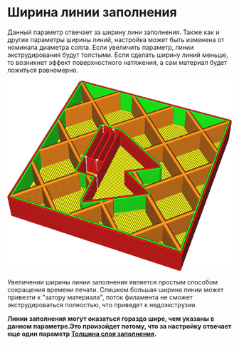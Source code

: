 Ширина линии заполнения
====
Данный параметр отвечает за ширину лини заполнения. Также как и другие параметры ширины линий, настройка может быть изменена от номинала диаметра сопла. Если увеличить параметр, линии экструдирования будут толстыми. Если сделать ширину линий меньше, то возникнет эффект поверхностного натяжения, а сам материал будет ложиться равномерно.

![Линии заполнения больше чем остальные](../../../articles/images/infill_line_width.png)

Увеличении ширины линии заполнения является простым способом сокращения времени печати. Слишком большая ширина линии может привезти к "затору материала", поток филамента не сможет экструдироваться полностью, что приведет к недоэкструзии.

**Линии заполнения могут оказаться гораздо шире, чем указаны в данном параметре.Это произойдет потому, что за настройку отвечает еще один параметр [Толщина слоя заполнения](../../../articles/infill/infill_sparse_thickness.md).**